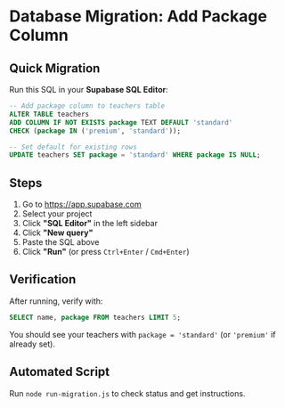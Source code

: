# Database Migration: Add Package Column

## Quick Migration

Run this SQL in your **Supabase SQL Editor**:

```sql
-- Add package column to teachers table
ALTER TABLE teachers 
ADD COLUMN IF NOT EXISTS package TEXT DEFAULT 'standard' 
CHECK (package IN ('premium', 'standard'));

-- Set default for existing rows
UPDATE teachers SET package = 'standard' WHERE package IS NULL;
```

## Steps

1. Go to https://app.supabase.com
2. Select your project
3. Click **"SQL Editor"** in the left sidebar
4. Click **"New query"**
5. Paste the SQL above
6. Click **"Run"** (or press `Ctrl+Enter` / `Cmd+Enter`)

## Verification

After running, verify with:

```sql
SELECT name, package FROM teachers LIMIT 5;
```

You should see your teachers with `package = 'standard'` (or `'premium'` if already set).

## Automated Script

Run `node run-migration.js` to check status and get instructions.

